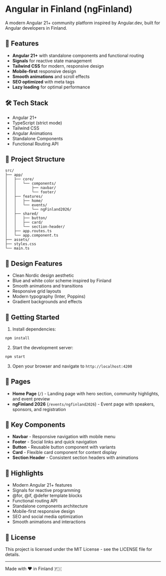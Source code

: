 # Angular in Finland (ngFinland)

A modern Angular 21+ community platform inspired by Angular.dev, built for Angular developers in Finland.

## 🚀 Features

- **Angular 21+** with standalone components and functional routing
- **Signals** for reactive state management
- **Tailwind CSS** for modern, responsive design
- **Mobile-first** responsive design
- **Smooth animations** and scroll effects
- **SEO optimized** with meta tags
- **Lazy loading** for optimal performance

## 🛠️ Tech Stack

- Angular 21+
- TypeScript (strict mode)
- Tailwind CSS
- Angular Animations
- Standalone Components
- Functional Routing API

## 📁 Project Structure

```
src/
├── app/
│   ├── core/
│   │   └── components/
│   │       ├── navbar/
│   │       └── footer/
│   ├── features/
│   │   ├── home/
│   │   └── events/
│   │       └── ngFinland2026/
│   ├── shared/
│   │   ├── button/
│   │   ├── card/
│   │   └── section-header/
│   ├── app.routes.ts
│   └── app.component.ts
├── assets/
├── styles.css
└── main.ts
```

## 🎨 Design Features

- Clean Nordic design aesthetic
- Blue and white color scheme inspired by Finland
- Smooth animations and transitions
- Responsive grid layouts
- Modern typography (Inter, Poppins)
- Gradient backgrounds and effects

## 🚀 Getting Started

1. Install dependencies:
```bash
npm install
```

2. Start the development server:
```bash
npm start
```

3. Open your browser and navigate to `http://localhost:4200`

## 📱 Pages

- **Home Page** (`/`) - Landing page with hero section, community highlights, and event preview
- **ngFinland 2026** (`/events/ngfinland2026`) - Event page with speakers, sponsors, and registration

## 🎯 Key Components

- **Navbar** - Responsive navigation with mobile menu
- **Footer** - Social links and quick navigation
- **Button** - Reusable button component with variants
- **Card** - Flexible card component for content display
- **Section Header** - Consistent section headers with animations

## 🌟 Highlights

- Modern Angular 21+ features
- Signals for reactive programming
- @for, @if, @defer template blocks
- Functional routing API
- Standalone components architecture
- Mobile-first responsive design
- SEO and social media optimization
- Smooth animations and interactions

## 📄 License

This project is licensed under the MIT License - see the LICENSE file for details.

---

Made with ❤️ in Finland 🇫🇮
